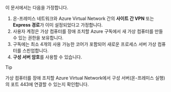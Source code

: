 이 문서에서는 다음을 가정합니다.

1. 온-프레미스 네트워크와 Azure Virtual Network 간의 **사이트 간 VPN** 또는 **Express 경로**가 이미 설정되었다고 가정합니다.
2. 사용자 계정은 가상 컴퓨터를 장애 조치할 Azure 구독에서 새 가상 컴퓨터를 만들 수 있는 권한을 보유합니다.
3. 구독에는 최소 4개의 사용 가능한 코어가 포함되어 새로운 프로세스 서버 가상 컴퓨터를 스핀업합니다.
4. **구성 서버 암호**를 사용할 수 있습니다.

> [!TIP]
> 가상 컴퓨터를 장애 조치할 Azure Virtual Network에서 구성 서버(온-프레미스 실행)의 포트 443에 연결할 수 있는지 확인합니다.
